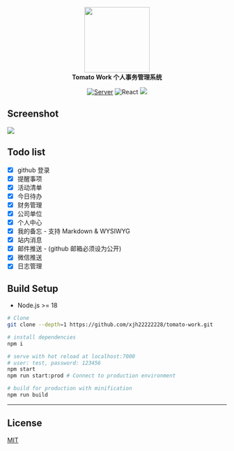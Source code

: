 <p align="center">
  <a href="https://work.xiejiahe.com">
    <img src="public/logo.svg" width="150" />
  </a>
  <br />
  <b>Tomato Work 个人事务管理系统</b>
  <p align="center">
    <a href="https://github.com/xjh22222228/tomato-work-server"><img alt="Server" src="https://img.shields.io/static/v1.svg?label=&message=Server&style=flat-square&color=e8883a" /></a>
    <img alt="React" src="https://img.shields.io/static/v1.svg?label=&message=React&style=flat-square&color=61daeb" />
    <img src="https://img.shields.io/github/license/xjh22222228/tomato-work" />
  </p>
</p>

## Screenshot

![](media/screenshot.png)

## Todo list

- [x] github 登录
- [x] 提醒事项
- [x] 活动清单
- [x] 今日待办
- [x] 财务管理
- [x] 公司单位
- [x] 个人中心
- [x] 我的备忘 - 支持 Markdown & WYSIWYG
- [x] 站内消息
- [x] 邮件推送 - (github 邮箱必须设为公开)
- [x] 微信推送
- [x] 日志管理

## Build Setup

- Node.js >= 18

```bash
# Clone
git clone --depth=1 https://github.com/xjh22222228/tomato-work.git

# install dependencies
npm i

# serve with hot reload at localhost:7000
# user: test, password: 123456
npm start
npm run start:prod # Connect to production environment

# build for production with minification
npm run build
```

---

## License

[MIT](https://opensource.org/licenses/MIT)
